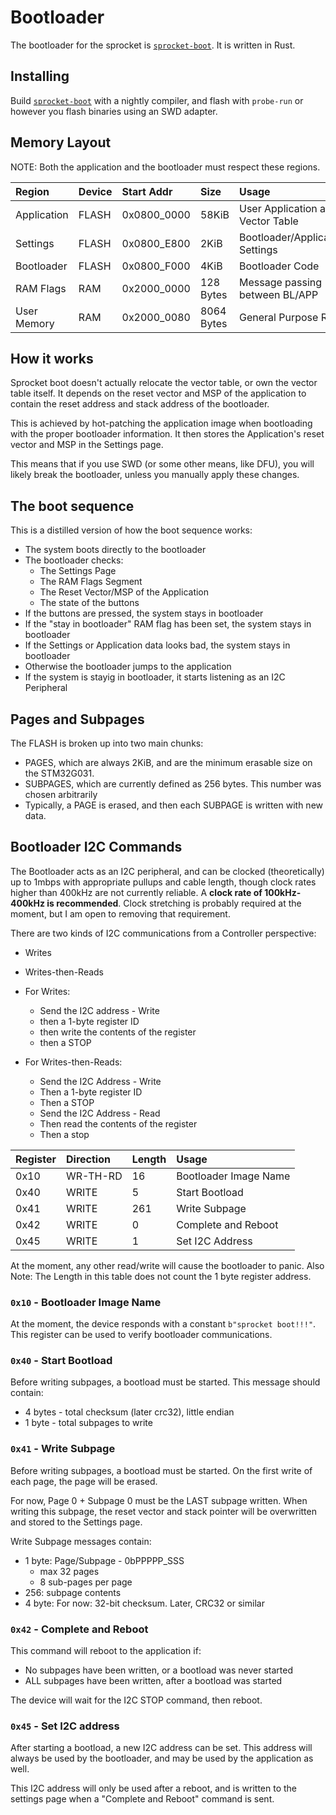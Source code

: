 # Bootloader

The bootloader for the sprocket is [`sprocket-boot`]. It is written in Rust.

[`sprocket-boot`]: https://github.com/sprocket-board/sprocket-boot

## Installing

Build [`sprocket-boot`] with a nightly compiler, and flash with `probe-run` or however you flash binaries using an SWD adapter.

## Memory Layout

NOTE: Both the application and the bootloader must respect these regions.

| Region        | Device    | Start Addr    | Size       | Usage                             |
| :---          | :---      | :---          | :---       | :---                              |
| Application   | FLASH     | 0x0800_0000   | 58KiB      | User Application and Vector Table |
| Settings      | FLASH     | 0x0800_E800   | 2KiB       | Bootloader/Application Settings   |
| Bootloader    | FLASH     | 0x0800_F000   | 4KiB       | Bootloader Code                   |
| RAM Flags     | RAM       | 0x2000_0000   | 128 Bytes  | Message passing between BL/APP    |
| User Memory   | RAM       | 0x2000_0080   | 8064 Bytes | General Purpose RAM               |

## How it works

Sprocket boot doesn't actually relocate the vector table, or own the vector table itself. It depends on the reset vector and MSP of the application to contain the reset address and stack address of the bootloader.

This is achieved by hot-patching the application image when bootloading with the proper bootloader information. It then stores the Application's reset vector and MSP in the Settings page.

This means that if you use SWD (or some other means, like DFU), you will likely break the bootloader, unless you manually apply these changes.

## The boot sequence

This is a distilled version of how the boot sequence works:

* The system boots directly to the bootloader
* The bootloader checks:
    * The Settings Page
    * The RAM Flags Segment
    * The Reset Vector/MSP of the Application
    * The state of the buttons
* If the buttons are pressed, the system stays in bootloader
* If the "stay in bootloader" RAM flag has been set, the system stays in bootloader
* If the Settings or Application data looks bad, the system stays in bootloader
* Otherwise the bootloader jumps to the application
* If the system is stayig in bootloader, it starts listening as an I2C Peripheral

## Pages and Subpages

The FLASH is broken up into two main chunks:

* PAGES, which are always 2KiB, and are the minimum erasable size on the STM32G031.
* SUBPAGES, which are currently defined as 256 bytes. This number was chosen arbitrarily
* Typically, a PAGE is erased, and then each SUBPAGE is written with new data.

## Bootloader I2C Commands

<!--
TODO:

Move this to the I2C section
-->

The Bootloader acts as an I2C peripheral, and can be clocked (theoretically) up to 1mbps
with appropriate pullups and cable length, though clock rates higher than 400kHz are not
currently reliable. A **clock rate of 100kHz-400kHz is recommended**. Clock stretching is
probably required at the moment, but I am open to removing that requirement.

There are two kinds of I2C communications from a Controller perspective:

* Writes
* Writes-then-Reads

* For Writes:
    * Send the I2C address - Write
    * then a 1-byte register ID
    * then write the contents of the register
    * then a STOP
* For Writes-then-Reads:
    * Send the I2C Address - Write
    * Then a 1-byte register ID
    * Then a STOP
    * Send the I2C Address - Read
    * Then read the contents of the register
    * Then a stop

| Register  | Direction | Length | Usage                    |
| :---      | :---      | :---   | :---                     |
| 0x10      | WR-TH-RD  | 16     | Bootloader Image Name    |
| 0x40      | WRITE     | 5      | Start Bootload           |
| 0x41      | WRITE     | 261    | Write Subpage            |
| 0x42      | WRITE     | 0      | Complete and Reboot      |
| 0x45      | WRITE     | 1      | Set I2C Address          |

At the moment, any other read/write will cause the bootloader to panic.
Also Note: The Length in this table does not count the 1 byte register address.

### `0x10` - Bootloader Image Name

At the moment, the device responds with a constant `b"sprocket boot!!!"`.
This register can be used to verify bootloader communications.

### `0x40` - Start Bootload

Before writing subpages, a bootload must be started. This message should contain:

* 4 bytes - total checksum (later crc32), little endian
* 1 byte - total subpages to write

### `0x41` - Write Subpage

Before writing subpages, a bootload must be started. On the first write of each page,
the page will be erased.

For now, Page 0 + Subpage 0 must be the LAST subpage written. When writing this subpage,
the reset vector and stack pointer will be overwritten and stored to the Settings page.

Write Subpage messages contain:

* 1 byte: Page/Subpage - 0bPPPPP_SSS
   * max 32 pages
   * 8 sub-pages per page
* 256: subpage contents
* 4 byte: For now: 32-bit checksum. Later, CRC32 or similar

### `0x42` - Complete and Reboot

This command will reboot to the application if:

* No subpages have been written, or a bootload was never started
* ALL subpages have been written, after a bootload was started

The device will wait for the I2C STOP command, then reboot.

### `0x45` - Set I2C address

After starting a bootload, a new I2C address can be set. This address will always be used
by the bootloader, and may be used by the application as well.

This I2C address will only be used after a reboot, and is written to the settings page
when a "Complete and Reboot" command is sent.
